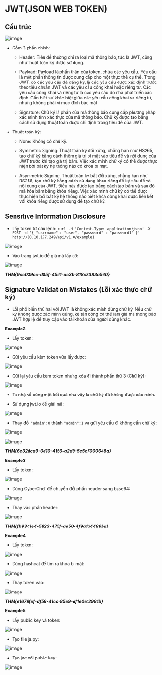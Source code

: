 # JWT(JSON WEB TOKEN)

## Cấu trúc

![image](https://github.com/user-attachments/assets/70cade76-ea59-4d6c-b14d-1b47f46b7e95)

- Gồm 3 phần chính:

  - Header: Tiêu đề thường chỉ ra loại mã thông báo, tức là JWT, cũng như thuật toán ký được sử dụng.

  - Payload: Payload là phần thân của token, chứa các yêu cầu. Yêu cầu là một phần thông tin được cung cấp cho một thực thể cụ thể. Trong JWT, có các yêu cầu đã đăng ký, là các yêu cầu được xác định trước theo tiêu chuẩn JWT và các yêu cầu công khai hoặc riêng tư. Các yêu cầu công khai và riêng tư là các yêu cầu do nhà phát triển xác định. Cần biết sự khác biệt giữa các yêu cầu công khai và riêng tư, nhưng không phải vì mục đích bảo mật
 
  - Signature: Chữ ký là phần của mã thông báo cung cấp phương pháp xác minh tính xác thực của mã thông báo. Chữ ký được tạo bằng cách sử dụng thuật toán được chỉ định trong tiêu đề của JWT.
 
- Thuật toán ký:

  - None: Không có chữ kỹ.
 
  - Symmetric Signing: Thuật toán ký đối xứng, chẳng hạn như HS265, tạo chữ ký bằng cách thêm giá trị bí mật vào tiêu đề và nội dung của JWT trước khi tạo giá trị băm. Việc xác minh chữ ký có thể được thực hiện bởi bất kỳ hệ thống nào có khóa bí mật.
 
  - Asymmetric Signing:  Thuật toán ký bất đối xứng, chẳng hạn như RS256, tạo chữ ký bằng cách sử dụng khóa riêng để ký tiêu đề và nội dung của JWT. Điều này được tạo bằng cách tạo băm và sau đó mã hóa băm bằng khóa riêng. Việc xác minh chữ ký có thể được thực hiện bởi bất kỳ hệ thống nào biết khóa công khai được liên kết với khóa riêng được sử dụng để tạo chữ ký.

## Sensitive Information Disclosure

- Lấy token từ câu lệnh: `curl -H 'Content-Type: application/json' -X POST -d '{ "username" : "user", "password" : "password1" }' http://10.10.177.249/api/v1.0/example1`

![image](https://github.com/user-attachments/assets/a39eb7ca-5562-42d6-bc6a-d161480e3fe3)

- Vào trang jwt.io để giả mã lấy cờ:

![image](https://github.com/user-attachments/assets/92518212-0542-4882-8d0e-6a7efb0440a3)

***THM{9cc039cc-d85f-45d1-ac3b-818c8383a560}***

## Signature Validation Mistakes (Lỗi xác thực chữ ký)

- Lỗi phổ biến thứ hai với JWT là không xác minh đúng chữ ký. Nếu chữ ký không được xác minh đúng, kẻ tấn công có thể làm giả mã thông báo JWT hợp lệ để truy cập vào tài khoản của người dùng khác.

**Example2**

- Lấy token:

![image](https://github.com/user-attachments/assets/62d1a944-7524-4a98-abef-bba7771b8ee6)

- Gửi yêu cầu kèm token vừa lấy được:

![image](https://github.com/user-attachments/assets/1d9ce60c-1328-4285-92f7-bb52a9349112)

- Gửi lại yêu cầu kèm token nhưng xóa đi thành phần thứ 3 (Chữ ký):

![image](https://github.com/user-attachments/assets/6fc3d0b2-f534-48f8-8e39-fb95fb50be07)

- Ta nhậ về cùng một kết quả như vậy là chữ ký đã không được xác minh.

- Sử dụng jwt.io để giải mã:

![image](https://github.com/user-attachments/assets/96fe4a14-d19d-4608-8ebb-038034001d7d)

- Thay đổi `"admin":0` thành `"admin":1` và gửi yêu cầu đi không cần chữ ký:

![image](https://github.com/user-attachments/assets/77547e04-cf0d-4a60-aded-d33e9f4bc125)

![image](https://github.com/user-attachments/assets/1981a0b9-8442-4753-bc07-bcee9241a39f)

***THM{6e32dca9-0d10-4156-a2d9-5e5c7000648a}***

**Example3**

- Lấy token:

![image](https://github.com/user-attachments/assets/7028a306-6055-4282-b8bb-3855e90efcbb)

- Dùng CyberChef để chuyển đổi phần header sang base64:

![image](https://github.com/user-attachments/assets/7df7d7c7-8f41-4b5b-b076-9e2787b1d4ff)

- Thay vào phần header:

![image](https://github.com/user-attachments/assets/543f7e58-688b-4b99-a0cd-158e6f7a4df0)

***THM{fb9341e4-5823-475f-ae50-4f9a1a4489ba}***

**Example4**

- Lấy token:

![image](https://github.com/user-attachments/assets/80f799c3-c51c-45cc-a4bb-b006812212da)

- Dùng hashcat để tìm ra khóa bí mật:

![image](https://github.com/user-attachments/assets/c2bf5997-3a1d-425b-b3c8-ee0680215334)

- Thay token vào:

![image](https://github.com/user-attachments/assets/f0e93a06-c4a3-40a4-9e1a-66062d86d7ad)

***THM{e1679fef-df56-41cc-85e9-af1e0e12981b}***

**Example5**

- Lấy public key và token:

![image](https://github.com/user-attachments/assets/755bef17-3441-43ff-b16e-0a81ee2cbc1c)

- Tạo file ja.py:

![image](https://github.com/user-attachments/assets/454e888c-df74-4a97-8345-b6066f7bdbb8)


- Tạo jwt với public key:

![image](https://github.com/user-attachments/assets/714fcccc-7bd9-41c2-a2d0-afa81a14b227)

